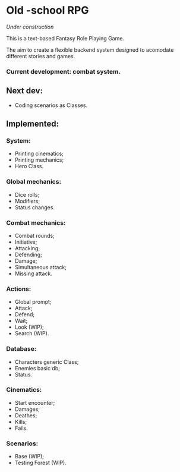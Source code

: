 # Old -school RPG

_Under construction_

This is a text-based Fantasy Role Playing Game.

The aim to create a flexible backend system designed to acomodate different stories and games.

### Current development: combat system.

## Next dev:
- Coding scenarios as Classes.


## Implemented:

### System:
* Printing cinematics;
* Printing mechanics;
* Hero Class.

### Global mechanics:
* Dice rolls;
* Modifiers;
* Status changes.


### Combat mechanics:
* Combat rounds;
* Initiative;
* Attacking;
* Defending;
* Damage;
* Simultaneous attack;
* Missing attack.

### Actions:
* Global prompt;
* Attack;
* Defend;
* Wait;
* Look (WIP);
* Search (WIP).

### Database:
* Characters generic Class;
* Enemies basic db;
* Status.

### Cinematics:
* Start encounter;
* Damages;
* Deathes;
* Kills;
* Fails.

### Scenarios:
* Base (WIP);
* Testing Forest (WIP).

